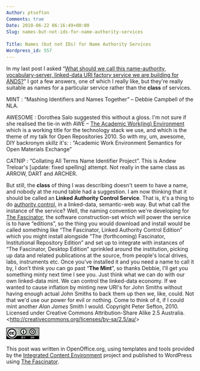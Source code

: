 ```yaml
---
Author: ptsefton
Comments: true
Date: 2010-06-22 06:16:49+00:00
Slug: names-but-not-ids-for-name-authority-services

Title: Names (but not IDs) for Name Authority Services
Wordpress_id: 557
---
```


<div>

<div>

In my last post I asked <span class="spCh spChx201c">“</span>[What
should we call this name-authority, vocabulary-server, linked-data URI
factory service we are building for
ANDS?](http://ptsefton.com/2010/06/18/what-should-we-call-this-name-authority-vocabulary-server-linked-data-uri-factory-service-we-are-building-for-ands-2.htm)<span
class="spCh spChx201d">”</span> I got a few answers, one of which I
really like, but they're really suitable as names for a particular
service rather than the **class** of services.

MINT
:   <span class="spCh spChx201c">“</span>Mashing Identifiers and Names
    Together<span class="spCh spChx201d">”</span> <span
    class="spCh spChx2013">–</span> Debbie Campbell of the NLA.

AWESOME
:   Dorothea Salo suggested this without a gloss. I'm not sure if she
    realised the tie-in with AWE <span class="spCh spChx2013">–</span>
    [The Academic Work(ing)
    Environment](http://ptsefton.com/2010/04/25/repositories-post-2010-embracing-heterogeneity-in-awe-the-academic-working-environment.htm)
    which is a working title for the technology stack we use, and which
    is the theme of my talk for Open Repositories 2010. So with my, um,
    awesome, DIY backronym skillz it's:
:   <span class="spCh spChx201c">“</span>Academic Work Environment
    Semantics for Open Materials Exchange<span
    class="spCh spChx201d">”</span>

CATNIP
:   <span class="spCh spChx201c">“</span>Collating All Terms Name
    Identifier Project<span class="spCh spChx201d">”</span>. This is
    Andew Treloar's [update: fixed spelling] attempt. Not really in the
    same class as ARROW, DART and ARCHER.

But still, the **class** of thing I was describing doesn't seem to have
a name, and nobody at the round table had a suggestion. I am now
thinking that it should be called an **Linked Authority Control
Service**. That is, it's a thing to do [authority
control,](http://en.wikipedia.org/wiki/Authority_control) in a
linked-data, semantic-web way. But what call the instance of the
service? Well, the naming convention we're developing for [The
Fascinator](http://fascinator.usq.edu.au/), the software
construction-set which will power the service is to have <span
class="spCh spChx201c">“</span>editions<span
class="spCh spChx201d">”</span>, so the thing you would download and
install would be called something like <span
class="spCh spChx201c">“</span>The Fascinator, Linked Authority Control
Edition<span class="spCh spChx201d">”</span> which you might install
alongside <span class="spCh spChx201c">“</span>The (forthcoming)
Fascinator, Institutional Repository Edition<span
class="spCh spChx201d">”</span> and set up to integrate with instances
of <span class="spCh spChx201c">“</span>The Fascinator, Desktop
Edition<span class="spCh spChx201d">”</span> sprinkled around the
institution, picking up data and related publications at the source,
from people's local drives, labs, instruments etc. Once you've installed
it and you need a name to call it by, I don't think you can go past
<span class="spCh spChx201c">“</span>**The Mint**<span
class="spCh spChx201d">”</span>, so thanks Debbie, I'll get you
something minty next time I see you. Just think what we can do with our
own linked-data mint. We can control the linked-data economy. If we
wanted to cause inflation by minting new URI's for John Smiths without
having enough actual John Smiths to back them up then we, like, could.
Not that we'd use our power for evil or nothing. Come to think of it, if
I could mint another *Alan* *James* Smith I would.
Copyright Peter Sefton, 2010. Licensed under Creative Commons
Attribution-Share Alike 2.5 Australia.
\<<http://creativecommons.org/licenses/by-sa/2.5/au/>\>

<span class="Default_20_Paragraph_20_Font"><span
style="country: US; language: en;"><span
class="T1"><a name="HTTP:::DBPEDIA.ORG:SNORQL:?QUERY=SELECT+%3FRESOURCE%0D%0AWHERE+{+%0D%0A%3FRESOURCE+%3CHTTP%3A%2F%2FDBPEDIA.ORG%2FONTOLOGY%2FPERSON%2FBIRTHPLACE%3E+%3CHTTP%3A%2F%2FDBPEDIA.ORG%2FRESOURCE%2FSYDNEY%3E+%3B%0D%0A%3CHTTP%3A%2F%2FDBPEDIA.ORG%2FONTOLOGY%2FPERSON%"></a>![HTTP://DBPEDIA.ORG/SNORQL/?QUERY=SELECT+%3FRESOURCE%0D%0AWHERE+{+%0D%0A%3FRESOURCE+%3CHTTP%3A%2F%2FDBPEDIA.ORG%2FONTOLOGY%2FPERSON%2FBIRTHPLACE%3E+%3CHTTP%3A%2F%2FDBPEDIA.ORG%2FRESOURCE%2FSYDNEY%3E+%3B%0D%0A%3CHTTP%3A%2F%2FDBPEDIA.ORG%2FONTOLOGY%2FPERSON%](/wp-content/uploads/2010/06/m40ca94ba.png)</span></span></span>

This post was written in OpenOffice.org, using templates and tools
provided by the [Integrated Content Environment](http://ice.usq.edu.au/)
project and published to WordPress using [The
Fascinator](http://fascinator.usq.edu.au/desktop/desktop.htm).

</div>

</div>
